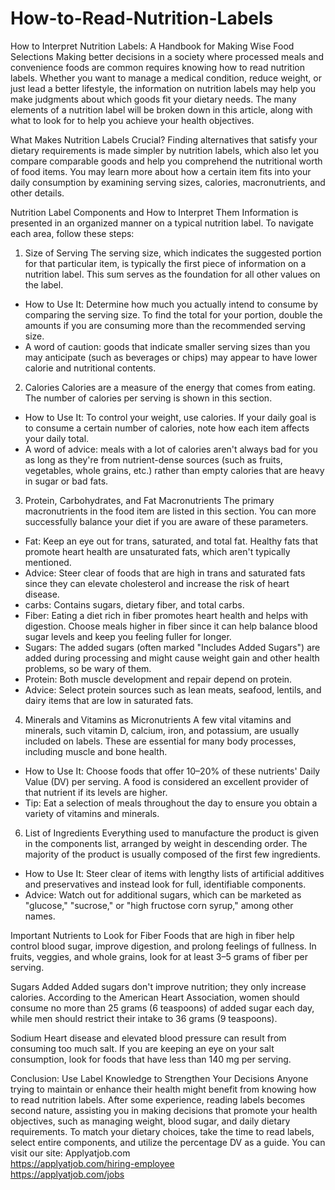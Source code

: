 # How-to-Read-Nutrition-Labels
How to Interpret Nutrition Labels: A Handbook for Making Wise Food Selections
Making better decisions in a society where processed meals and convenience foods are common requires knowing how to read nutrition labels. Whether you want to manage a medical condition, reduce weight, or just lead a better lifestyle, the information on nutrition labels may help you make judgments about which goods fit your dietary needs. The many elements of a nutrition label will be broken down in this article, along with what to look for to help you achieve your health objectives.

What Makes Nutrition Labels Crucial?
Finding alternatives that satisfy your dietary requirements is made simpler by nutrition labels, which also let you compare comparable goods and help you comprehend the nutritional worth of food items. You may learn more about how a certain item fits into your daily consumption by examining serving sizes, calories, macronutrients, and other details.

Nutrition Label Components and How to Interpret Them
Information is presented in an organized manner on a typical nutrition label. To navigate each area, follow these steps:

1. Size of Serving
The serving size, which indicates the suggested portion for that particular item, is typically the first piece of information on a nutrition label. This sum serves as the foundation for all other values on the label.

- How to Use It: Determine how much you actually intend to consume by comparing the serving size. To find the total for your portion, double the amounts if you are consuming more than the recommended serving size.
- A word of caution: goods that indicate smaller serving sizes than you may anticipate (such as beverages or chips) may appear to have lower calorie and nutritional contents.

2. Calories
Calories are a measure of the energy that comes from eating. The number of calories per serving is shown in this section.

- How to Use It: To control your weight, use calories. If your daily goal is to consume a certain number of calories, note how each item affects your daily total.
- A word of advice: meals with a lot of calories aren't always bad for you as long as they're from nutrient-dense sources (such as fruits, vegetables, whole grains, etc.) rather than empty calories that are heavy in sugar or bad fats.

3. Protein, Carbohydrates, and Fat Macronutrients
The primary macronutrients in the food item are listed in this section. You can more successfully balance your diet if you are aware of these parameters.

- Fat: Keep an eye out for trans, saturated, and total fat. Healthy fats that promote heart health are unsaturated fats, which aren't typically mentioned.
- Advice: Steer clear of foods that are high in trans and saturated fats since they can elevate cholesterol and increase the risk of heart disease.
- carbs: Contains sugars, dietary fiber, and total carbs.
- Fiber: Eating a diet rich in fiber promotes heart health and helps with digestion. Choose meals higher in fiber since it can help balance blood sugar levels and keep you feeling fuller for longer.
- Sugars: The added sugars (often marked "Includes Added Sugars") are added during processing and might cause weight gain and other health problems, so be wary of them.
- Protein: Both muscle development and repair depend on protein.
- Advice: Select protein sources such as lean meats, seafood, lentils, and dairy items that are low in saturated fats.

4. Minerals and Vitamins as Micronutrients
A few vital vitamins and minerals, such vitamin D, calcium, iron, and potassium, are usually included on labels. These are essential for many body processes, including muscle and bone health.

- How to Use It: Choose foods that offer 10–20% of these nutrients' Daily Value (DV) per serving. A food is considered an excellent provider of that nutrient if its levels are higher.
- Tip: Eat a selection of meals throughout the day to ensure you obtain a variety of vitamins and minerals.

6. List of Ingredients
Everything used to manufacture the product is given in the components list, arranged by weight in descending order. The majority of the product is usually composed of the first few ingredients.

- How to Use It: Steer clear of items with lengthy lists of artificial additives and preservatives and instead look for full, identifiable components.
- Advice: Watch out for additional sugars, which can be marketed as "glucose," "sucrose," or "high fructose corn syrup," among other names.

Important Nutrients to Look for Fiber Foods 
that are high in fiber help control blood sugar, improve digestion, and prolong feelings of fullness. In fruits, veggies, and whole grains, look for at least 3–5 grams of fiber per serving.

Sugars Added
Added sugars don't improve nutrition; they only increase calories. According to the American Heart Association, women should consume no more than 25 grams (6 teaspoons) of added sugar each day, while men should restrict their intake to 36 grams (9 teaspoons).

Sodium
Heart disease and elevated blood pressure can result from consuming too much salt. If you are keeping an eye on your salt consumption, look for foods that have less than 140 mg per serving.

Conclusion: Use Label Knowledge to Strengthen Your Decisions
Anyone trying to maintain or enhance their health might benefit from knowing how to read nutrition labels. After some experience, reading labels becomes second nature, assisting you in making decisions that promote your health objectives, such as managing weight, blood sugar, and daily dietary requirements. To match your dietary choices, take the time to read labels, select entire components, and utilize the percentage DV as a guide.
You can visit our site: Applyatjob.com<br>
 https://applyatjob.com/hiring-employee<br>
https://applyatjob.com/jobs
